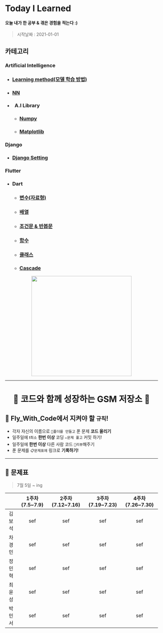 # Today I Learned

#### 오늘 내가 한 공부 & 겪은 경험을 적는다 :)

> 시작날짜 : 2021-01-01

## 카테고리

### Artificial Intelligence

- ### [Learning method(모델 학습 방법)](https://github.com/BOSOEK/TIL/blob/main/A.I/Supervised%20learning.md)
- ### [NN]()
- ### &nbsp;&nbsp;A.I Library
  - ### [Numpy](https://github.com/BOSOEK/TIL/blob/main/A.I/Librarys/Numpy.md)
  - ### [Matplotlib](https://github.com/BOSOEK/TIL/blob/main/A.I/Librarys/matplotlib.md)

### Django

- ### [Django Setting](https://github.com/BOSOEK/TIL/blob/main/Django/Django_Setting.md)

### Flutter

- ### Dart
  - ### [변수(자료형)](https://github.com/BOSOEK/TIL/blob/main/Dart/Variable.md)
  - ### [배열](https://github.com/BOSOEK/TIL/blob/main/Dart/%20Arrangement.md)
  - ### [조건문 & 반봅문](https://github.com/BOSOEK/TIL/blob/main/Dart/Loob%26%20Conditional.md)
  - ### [함수](https://github.com/BOSOEK/TIL/blob/main/Dart/%20function.md)
  - ### [클래스](https://github.com/BOSOEK/TIL/blob/main/Dart/class.md)
  - ### [Cascade](https://github.com/BOSOEK/TIL/blob/main/Dart/Casecade.md)

<p align="center"><img src="https://user-images.githubusercontent.com/68007145/123586968-83663a00-d820-11eb-8935-b91936284e66.jpg" width="330"</p>   

***
<h1 align="center">🚀 코드와 함께 성장하는 GSM 저장소 🚀</h1>

## 📜 **Fly_With_Code에서 지켜야 할 ```규칙```!** 
* 각자 자신의 이름으로 `📂폴더를 만들고` 푼 문제 __코드 올리기__
* 일주일에 `❗최소` __한번 이상__ 코딩 `✏️문제 풀고` 커밋 하기!
* 일주일에 __한번 이상__ 다른 사람 코드 `🎥리뷰`해주기
* 푼 문제를 `📋문제표에` 링크로 __기록하기!__
***

## 📝 **문제표** 
> 7월 5일 ~ ing   

| |1주차(7.5~7.9)|2주차(7.12~7.16)|3주차(7.19~7.23)|4주차(7.26~7.30)|
|:-:|:-:|:-:|:-:|:-:|
|김보석|sef|sef|sef|sef|
|차경민|sef|sef|sef|sef|
|정민혁|sef|sef|sef|sef|
|최윤성|sef|sef|sef|sef|
|박민서|sef|sef|sef|sef|
